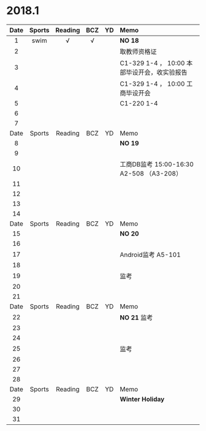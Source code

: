 # 2018.1
| Date  | Sports | Reading | BCZ | YD | Memo | 
| :---: | :---: | :---: | :---: | :---: | :--- | 
| 1 | swim | √ | √ |  | **NO 18** | 
| 2 |  |  |  |  | 取教师资格证 | 
| 3 |  |  |  |  | C1-329 1-4 ， 10:00 本部毕设开会，收实验报告 | 
| 4 |  |  |  |  | C1-329 1-4 ， 10:00 工商毕设开会| 
| 5 |  |  |  |  | C1-220 1-4 | 
| 6 |  |  |  |  |  | 
| 7 |  |  |  |  |  | 
| Date  | Sports | Reading | BCZ | YD | Memo | 
| 8 |  |  |  |  | **NO 19** | 
| 9 |  |  |  |  |  |   
| 10 |  |  |  |  | 工商DB监考 15:00-16:30 A2-508 （A3-208） | 
| 11 |  |  |  |  |  | 
| 12 |  |  |  |  |  | 
| 13 |  |  |  |  |  | 
| 14 |  |  |  |  |  | 
| Date  | Sports | Reading | BCZ | YD | Memo | 
| 15 |  |  |  |  | **NO 20** | 
| 16 |  |  |  |  |  | 
| 17 |  |  |  |  | Android监考 A5-101 | 
| 18 |  |  |  |  |  | 
| 19 |  |  |  |  | 监考 |   
| 20 |  |  |  |  |  | 
| 21 |  |  |  |  |  | 
| Date  | Sports | Reading | BCZ | YD | Memo | 
| 22 |  |  |  |  | **NO 21** 监考| 
| 23 |  |  |  |  |  | 
| 24 |  |  |  |  |  | 
| 25 |  |  |  |  |  监考 | 
| 26 |  |  |  |  |  | 
| 27 |  |  |  |  |  | 
| 28 |  |  |  |  |  | 
| Date  | Sports | Reading | BCZ | YD | Memo | 
| 29 |  |  |  |  | **Winter Holiday** |   
| 30 |  |  |  |  |  | 
| 31 |  |  |  |  |  | 
